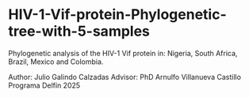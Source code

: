 # HIV-1-Vif-protein-Phylogenetic-tree-with-5-samples
Phylogenetic analysis of the HIV-1 Vif protein in: Nigeria, South Africa, Brazil, Mexico and Colombia.

Author: Julio Galindo Calzadas
Advisor: PhD Arnulfo Villanueva Castillo
Programa Delfín 2025

